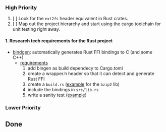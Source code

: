 
### High Priority

1. [ ] Look for the `ext2fs` header equivalent in Rust crates.
2. [ ] Map out the project hierarchy and start using the cargo toolchain for unit testing right away.

#### 1. Research tech requirements for the Rust project

- [bindgen](https://crates.io/crates/bindgen): automatically generates Rust FFI bindings to C (and some C++)
	- [requirements](https://rust-lang.github.io/rust-bindgen/requirements.html)
		1. add bingen as build dependecy to Cargo.toml
		2. create a wrapper.h header so that it can detect and generate Rust FFI
		3. create a `build.rs` ([example](https://rust-lang.github.io/rust-bindgen/tutorial-3.html) for the `bzip2` lib)
		4. include the bindings in `src/lib.rs`
		5. write a sanity test ([example](https://rust-lang.github.io/rust-bindgen/tutorial-5.html))

### Lower Priority


## Done

